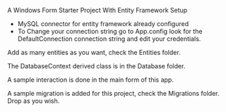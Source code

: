 ﻿A Windows Form Starter Project With Entity Framework Setup

- MySQL connector for entity framework already configured
- To Change your connection string go to App.config look for the DefaultConnection connection 
string and edit your credentials.

Add as many entities as you want, check the Entities folder.

The DatabaseContext derived class is in the Database folder.

A sample interaction is done in the main form of this app.

A sample migration is added for this project, check the Migrations folder. Drop as you wish.